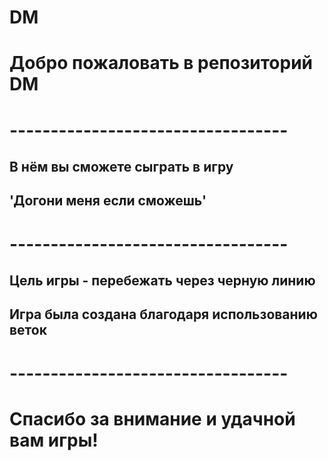 # DM
# Добро пожаловать в репозиторий DM
# ----------------------------------
## В нём вы сможете сыграть в игру
## 'Догони меня если сможешь'
# ----------------------------------
## Цель игры - перебежать через черную линию
## Игра была создана благодаря использованию веток
# ----------------------------------
# Спасибо за внимание и удачной вам игры!

